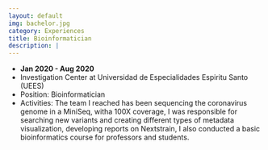 ```yaml
---
layout: default
img: bachelor.jpg
category: Experiences
title: Bioinformatician
description: |
---
```


* __Jan 2020 - Aug 2020__
* Investigation Center at Universidad de Especialidades Espiritu Santo (UEES)
* Position: Bioinformatician
* Activities: The team I reached has been sequencing the coronavirus genome in a MiniSeq, witha 100X coverage, I was responsible for searching new variants and creating different types of metadata visualization, developing reports on Nextstrain, I also conducted a basic bioinformatics course for professors and students.

